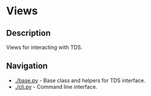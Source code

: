 # Views
## Description
Views for interacting with TDS.

## Navigation
* [./base.py](./base.py) -
Base class and helpers for TDS interface.
* [./cli.py](./cli.py) -
Command line interface.
